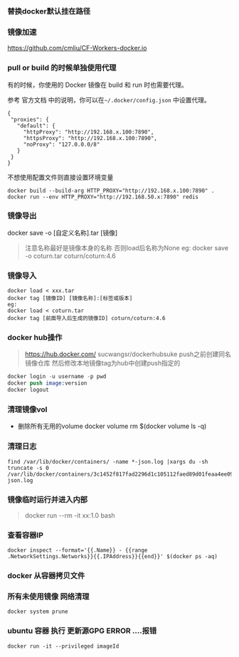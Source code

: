 ### 替换docker默认挂在路径


### 镜像加速

https://github.com/cmliu/CF-Workers-docker.io

### pull or build 的时候单独使用代理

有的时候，你使用的 Docker 镜像在 build 和 run 时也需要代理。

参考 官方文档 中的说明，你可以在`~/.docker/config.json` 中设置代理。
```
{
 "proxies": {
   "default": {
     "httpProxy": "http://192.168.x.100:7890",
     "httpsProxy": "http://192.168.x.100:7890",
     "noProxy": "127.0.0.0/8"
   }
 }
}
```
不想使用配置文件则直接设置环境变量

```
docker build --build-arg HTTP_PROXY="http://192.168.x.100:7890" .
docker run --env HTTP_PROXY="http://192.168.50.x:7890" redis
```



### 镜像导出
docker save -o [自定义名称].tar [镜像]

> 注意名称最好是镜像本身的名称 否则load后名称为None
eg: docker save -o coturn.tar coturn/coturn:4.6

### 镜像导入 
```
docker load < xxx.tar
docker tag [镜像ID] [镜像名称]:[标签或版本]
eg:
docker load < coturn.tar
docker tag [前面导入后生成的镜像ID] coturn/coturn:4.6
```
### docker hub操作
> https://hub.docker.com/
> sucwangsr/dockerhubsuke
> push之前创建同名镜像仓库
> 然后修改本地镜像tag为hub中创建push指定的
```s
docker login -u username -p pwd
docker push image:version
docker logout
```

### 清理镜像vol
- 删除所有无用的volume
docker volume rm $(docker volume ls -q)


### 清理日志

```
find /var/lib/docker/containers/ -name *-json.log |xargs du -sh
truncate -s 0 /var/lib/docker/containers/3c1452f817fad2296d1c105112faed89d01feaa4ee094e8622c959e072012f7a/3c1452f817fad2296d1c105112faed89d01feaa4ee094e8622c959e072012f7a-json.log
```



###  镜像临时运行并进入内部
> docker run --rm -it xx:1.0 bash


### 查看容器IP

```
docker inspect --format='{{.Name}} - {{range .NetworkSettings.Networks}}{{.IPAddress}}{{end}}' $(docker ps -aq)
```


###  docker 从容器拷贝文件


### 所有未使用镜像 网络清理

```
docker system prune
```

### ubuntu 容器 执行 更新源GPG ERROR ....报错
> 
```
docker run -it --privileged imageId
```


